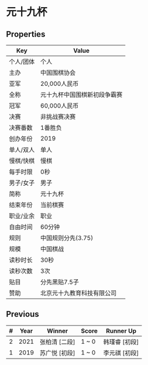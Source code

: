 # 元十九杯

## Properties

| Key | Value |
| --- | ----- |
| 个人/团体 | 个人 |
| 主办 | 中国围棋协会 |
| 亚军 | 20,000人民币 |
| 全称 | 元十九杯中国围棋新初段争霸赛 |
| 冠军 | 60,000人民币 |
| 决赛 | 非挑战赛决赛 |
| 决赛番数 | 1番胜负 |
| 创办年份 | 2019 |
| 单人/双人 | 单人 |
| 慢棋/快棋 | 慢棋 |
| 每手时限 | 0秒 |
| 男子/女子 | 男子 |
| 简称 | 元十九杯 |
| 结束年份 | 当前棋赛 |
| 职业/业余 | 职业 |
| 自由时间 | 60分钟 |
| 规则 | 中国规则分先(3.75) |
| 规模 | 中国棋战 |
| 读秒时长 | 30秒 |
| 读秒次数 | 3次 |
| 贴目 | 分先黑贴7.5子 |
| 赞助 | 北京元十九教育科技有限公司 |

## Previous

| # | Year | Winner | Score | Runner Up |
| --- | --- | --- | --- | --- |
| 2 | 2021 | 张柏清 [二段] | 1 ~ 0 | 韩瑾睿 [初段] |
| 1 | 2019 | 苏广悦 [初段] | 1 ~ 0 | 李元祺 [初段] |

